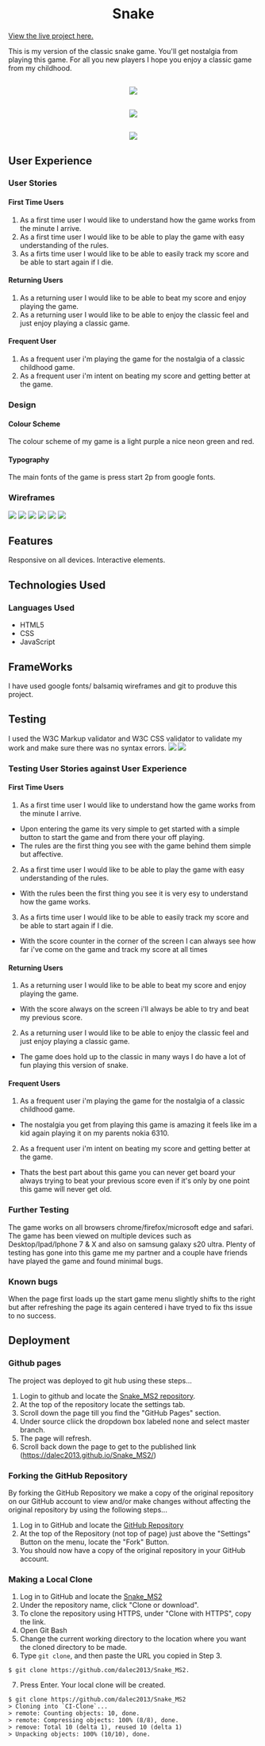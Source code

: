 <h1 align="center">Snake</h1>

[View the live project here.](https://dalec2013.github.io/Snake_MS2/)

This is my version of the classic snake game. You'll get nostalgia from playing this game. For all you new players I hope you enjoy a classic game from my childhood.

<h2 align="center"><img src = assets/img/screenshot(21).png></h2>
<h2 align="center"><img src = assets/img/screenshot(23).png></h2>
<h2 align="center"><img src = assets/img/screenshot(25).png></h2>

## User Experience
   
   ### User Stories

#### First Time Users
1. As a first time user I would like to understand how the game works from the minute I arrive.
2. As a first time user I would like to be able to play the game with easy understanding of the rules.
3. As a firts time user I would like to be able to easily track my score and be able to start again if I die.

#### Returning Users
1. As a returning user I would like to be able to beat my score and enjoy playing the game.
2. As a returning user I would like to be able to enjoy the classic feel and just enjoy playing a classic game.

#### Frequent User
1. As a frequent user i'm playing the game for the nostalgia of a classic childhood game.
2. As a frequent user i'm intent on beating my score and getting better at the game.

### Design 
#### Colour Scheme
The colour scheme of my game is a light purple a nice neon green and red.
#### Typography
The main fonts of the game is press start 2p from google fonts.

### Wireframes
<img src = assets/img/Desktop Welcome.png> 
<img src = assets/img/Desktop Game Play.png> 
<img src = assets/img/Mobile Welcome.png> 
<img src = assets/img/Mobile Game Play.png> 
<img src = assets/img/Tablet Welcome.png> 
<img src = assets/img/Tablet Game Play.png> 

## Features
Responsive on all devices.
Interactive elements.

## Technologies Used
### Languages Used
* HTML5
* CSS
* JavaScript

## FrameWorks

I have used google fonts/ balsamiq wireframes and git to produve this project.

## Testing
I used the W3C Markup validator and W3C CSS validator to validate my work and make sure there was no syntax errors.
<img src = assets/img/w3cval.png>
<img src = assets/img/w3ccss.png>

### Testing User Stories against User Experience
#### First Time Users
1. As a first time user I would like to understand how the game works from the minute I arrive.
  * Upon entering the game its very simple to get started with a simple button to start the game and from there your off playing.
  * The rules are the first thing you see with the game behind them simple but affective.
2. As a first time user I would like to be able to play the game with easy understanding of the rules.
  * With the rules been the first thing you see it is very esy to understand how the game works.
3. As a firts time user I would like to be able to easily track my score and be able to start again if I die.
  * With the score counter in the corner of the screen I can always see how far i've come on the game and track my score at all times
#### Returning Users
1. As a returning user I would like to be able to beat my score and enjoy playing the game.
  * With the score always on the screen i'll always be able to try and beat my previous score.
2. As a returning user I would like to be able to enjoy the classic feel and just enjoy playing a classic game.
  * The game does hold up to the classic in many ways I do have a lot of fun playing this version of snake.
#### Frequent Users
1. As a frequent user i'm playing the game for the nostalgia of a classic childhood game.
  * The nostalgia you get from playing this game is amazing it feels like im a kid again playing it on my parents nokia 6310.
2. As a frequent user i'm intent on beating my score and getting better at the game.
  * Thats the best part about this game you can never get board your always trying to beat your previous score even if it's only by one point this game will never get old.

### Further Testing
The game works on all browsers chrome/firefox/microsoft edge and safari.
The game has been viewed on multiple devices such as Desktop/Ipad/Iphone 7 & X and also on samsung galaxy s20 ultra.
Plenty of testing has gone into this game me my partner and a couple have friends have played the game and found minimal bugs.

### Known bugs
When the page first loads up the start game menu slightly shifts to the right but after refreshing the page its again centered i have tryed to fix ths issue to no success.

## Deployment 

### Github pages

The project was deployed to git hub using these steps...

1. Login to github and locate the [Snake_MS2 repository](https://github.com/Dalec2013?tab=repositories).
2. At the top of the repository locate the settings tab.
3. Scroll down the page till you find the "GitHub Pages" section.
4. Under source cliick the dropdown box labeled none and select master branch.
5. The page will refresh.
6. Scroll back down the page to get to the published link (https://dalec2013.github.io/Snake_MS2/)

### Forking the GitHub Repository

By forking the GitHub Repository we make a copy of the original repository on our GitHub account to view and/or make changes without affecting the original repository by using the following steps...

1. Log in to GitHub and locate the [GitHub Repository](https://github.com/)
2. At the top of the Repository (not top of page) just above the "Settings" Button on the menu, locate the "Fork" Button.
3. You should now have a copy of the original repository in your GitHub account.

### Making a Local Clone

1. Log in to GitHub and locate the [Snake_MS2](https://github.com/Dalec2013?tab=repositories)
2. Under the repository name, click "Clone or download".
3. To clone the repository using HTTPS, under "Clone with HTTPS", copy the link.
4. Open Git Bash
5. Change the current working directory to the location where you want the cloned directory to be made.
6. Type `git clone`, and then paste the URL you copied in Step 3.

```
$ git clone https://github.com/dalec2013/Snake_MS2.
```

7. Press Enter. Your local clone will be created.

```
$ git clone https://github.com/dalec2013/Snake_MS2
> Cloning into `CI-Clone`...
> remote: Counting objects: 10, done.
> remote: Compressing objects: 100% (8/8), done.
> remove: Total 10 (delta 1), reused 10 (delta 1)
> Unpacking objects: 100% (10/10), done.


